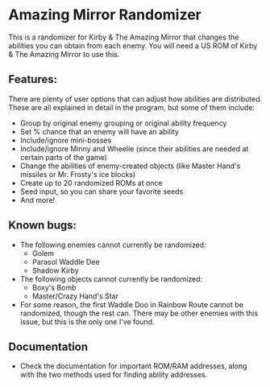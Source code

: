 # Amazing Mirror Randomizer
This is a randomizer for Kirby & The Amazing Mirror that changes the abilities you can obtain from each enemy. You will need a US ROM of Kirby & The Amazing Mirror to use this.

## Features:
There are plenty of user options that can adjust how abilities are distributed. These are all explained in detail in the program, but some of them include:
- Group by original enemy grouping or original ability frequency
- Set % chance that an enemy will have an ability
- Include/ignore mini-bosses
- Include/ignore Minny and Wheelie (since their abilities are needed at certain parts of the game)
- Change the abilities of enemy-created objects (like Master Hand's missiles or Mr. Frosty's ice blocks)
- Create up to 20 randomized ROMs at once
- Seed input, so you can share your favorite seeds
- And more!

## Known bugs:
- The following enemies cannot currently be randomized:
  - Golem
  - Parasol Waddle Dee
  - Shadow Kirby
- The following objects cannot currently be randomized:
  - Boxy's Bomb
  - Master/Crazy Hand's Star
- For some reason, the first Waddle Doo in Rainbow Route cannot be randomized, though the rest can. There may be other enemies with this issue, but this is the only one I've found.

## Documentation
- Check the documentation for important ROM/RAM addresses, along with the two methods used for finding ability addresses.

